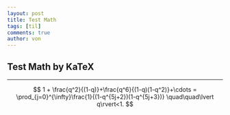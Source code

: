 ```yaml
---
layout: post
title: Test Math
tags: [til]
comments: true
author: von
---
```

## Test Math by KaTeX
---

$$
1 +  \frac{q^2}{(1-q)}+\frac{q^6}{(1-q)(1-q^2)}+\cdots = \prod_{j=0}^{\infty}\frac{1}{(1-q^{5j+2})(1-q^{5j+3})} \quad\quad\lvert q\rvert<1.
$$

